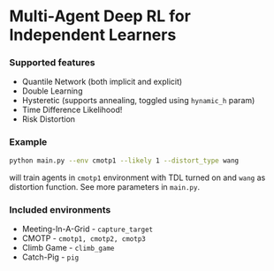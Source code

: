 # Multi-Agent Deep RL for Independent Learners

### Supported features
- Quantile Network (both implicit and explicit)
- Double Learning 
- Hysteretic (supports annealing, toggled using `hynamic_h` param)
- Time Difference Likelihood!
- Risk Distortion

### Example

```bash
python main.py --env cmotp1 --likely 1 --distort_type wang
```
will train agents in `cmotp1` environment with TDL turned on and `wang` as distortion function. See more parameters in `main.py`.

### Included environments

- Meeting-In-A-Grid - `capture_target`
- CMOTP - `cmotp1, cmotp2, cmotp3`
- Climb Game - `climb_game`
- Catch-Pig - `pig`